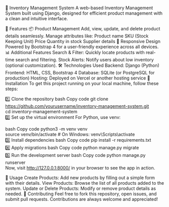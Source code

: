 🛒 Inventory Management System
A web-based Inventory Management System built using Django, designed for efficient product management with a clean and intuitive interface.

🚀 Features
📦 Product Management
Add, view, update, and delete product details seamlessly.
Manage attributes like:
Product name
SKU (Stock Keeping Unit)
Price
Quantity in stock
Supplier details
📱 Responsive Design
Powered by Bootstrap 4 for a user-friendly experience across all devices.
📊 Additional Features
Search & Filter: Quickly locate products with real-time search and filtering.
Stock Alerts: Notify users about low inventory (optional customization).
🛠️ Technologies Used
Backend: Django (Python)
Frontend: HTML, CSS, Bootstrap 4
Database: SQLite (or PostgreSQL for production)
Hosting: Deployed on Vercel or another hosting service
📖 Installation
To get this project running on your local machine, follow these steps:

1️⃣ Clone the repository
bash
Copy code
git clone https://github.com/yourusername/inventory-management-system.git  
cd inventory-management-system  
2️⃣ Set up the virtual environment
For Python, use venv:

bash
Copy code
python3 -m venv venv  
source venv/bin/activate  # On Windows: venv\Scripts\activate  
3️⃣ Install dependencies
bash
Copy code
pip install -r requirements.txt  
4️⃣ Apply migrations
bash
Copy code
python manage.py migrate  
5️⃣ Run the development server
bash
Copy code
python manage.py runserver  
Now, visit http://127.0.0.1:8000/ in your browser to see the app in action.

📝 Usage
Create Products: Add new products by filling out a simple form with their details.
View Products: Browse the list of all products added to the system.
Update or Delete Products: Modify or remove product details as needed.
🤝 Contributing
Feel free to fork this repository, open issues, and submit pull requests. Contributions are always welcome and appreciated!

